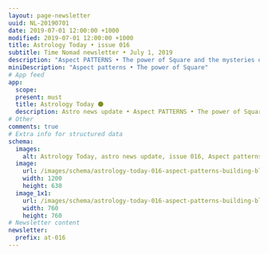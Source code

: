 ```yaml
---
layout: page-newsletter
uuid: NL-20190701
date: 2019-07-01 12:00:00 +1000
modified: 2019-07-01 12:00:00 +1000
title: Astrology Today • issue 016
subtitle: Time Nomad newsletter • July 1, 2019
description: "Aspect PATTERNS • The power of Square and the mysteries of Matter • Month of URANUS… read our regular astrological knowledge stories and news updates."
miniDescription: "Aspect patterns • The power of Square"
# App feed
app:
  scope: 
  present: must
  title: Astrology Today 🌑
  description: Astro news update • Aspect PATTERNS • The power of Square and the mysteries of Matter • Month of URANUS
# Other
comments: true
# Extra info for structured data
schema:
  images:
    alt: Astrology Today, astro news update, issue 016, Aspect patterns and the power of square
  image:
    url: /images/schema/astrology-today-016-aspect-patterns-building-blocks-of-charts.jpg
    width: 1200
    height: 630
  image_1x1:
    url: /images/schema/astrology-today-016-aspect-patterns-building-blocks-of-charts_1x1.jpg
    width: 760
    height: 760
# Newsletter content
newsletter:
  prefix: at-016
---
```

